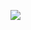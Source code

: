 [![](http://img.youtube.com/vi/qsfoqGeCO8Q/0.jpg)](http://www.youtube.com/watch?v=qsfoqGeCO8Q "Using only one port (VLAN + trunk) ")
